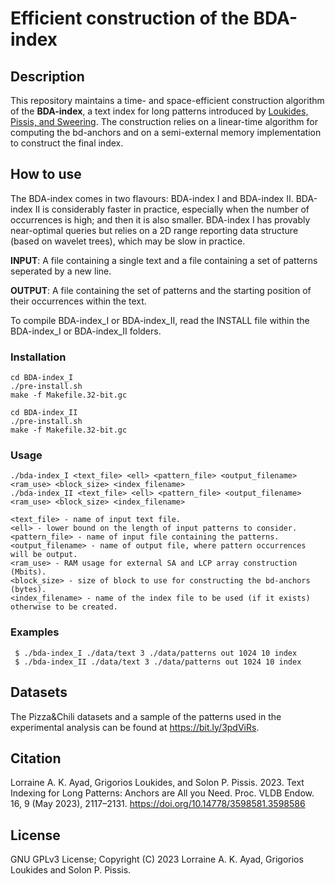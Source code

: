 Efficient construction of the BDA-index
===

Description
-----------

This repository maintains a time- and space-efficient construction algorithm of the <b>BDA-index</b>, a text index for long patterns introduced by [Loukides, Pissis, and Sweering](https://doi.org/10.1109/TKDE.2022.3231780).
The construction relies on a linear-time algorithm for computing the bd-anchors and on a semi-external memory implementation to
construct the final index.

How to use
----------

The BDA-index comes in two flavours: BDA-index I and BDA-index II. BDA-index II is considerably faster in practice, especially when the number of occurrences is high; and then it is also smaller.
BDA-index I has provably near-optimal queries but relies on a 2D range reporting data structure (based on wavelet trees), which may be slow in practice.

<b>INPUT</b>: A file containing a single text and a file containing a set of patterns seperated by a new line.

<b>OUTPUT</b>: A file containing the set of patterns and the starting position of their occurrences within the text.

To compile BDA-index_I or BDA-index_II, read the INSTALL file within the BDA-index_I or BDA-index_II folders.

### Installation

```
cd BDA-index_I
./pre-install.sh
make -f Makefile.32-bit.gc
```

```
cd BDA-index_II
./pre-install.sh
make -f Makefile.32-bit.gc
```

### Usage

```
./bda-index_I <text_file> <ell> <pattern_file> <output_filename> <ram_use> <block_size> <index_filename>
./bda-index_II <text_file> <ell> <pattern_file> <output_filename> <ram_use> <block_size> <index_filename>

<text_file> - name of input text file.
<ell> - lower bound on the length of input patterns to consider. 
<pattern_file> - name of input file containing the patterns.
<output_filename> - name of output file, where pattern occurrences will be output.
<ram_use> - RAM usage for external SA and LCP array construction (Mbits).
<block_size> - size of block to use for constructing the bd-anchors (bytes).
<index_filename> - name of the index file to be used (if it exists) otherwise to be created.
```

### Examples

```
 $ ./bda-index_I ./data/text 3 ./data/patterns out 1024 10 index
 $ ./bda-index_II ./data/text 3 ./data/patterns out 1024 10 index
```

Datasets
--------

The Pizza&Chili datasets and a sample of the patterns used in the experimental analysis can be found at https://bit.ly/3pdViRs.

Citation
--------

Lorraine A. K. Ayad, Grigorios Loukides, and Solon P. Pissis. 2023. Text Indexing for Long Patterns: Anchors are All you Need. Proc. VLDB Endow. 16, 9 (May 2023), 2117–2131. https://doi.org/10.14778/3598581.3598586

License
--------

GNU GPLv3 License; Copyright (C) 2023 Lorraine A. K. Ayad, Grigorios Loukides and Solon P. Pissis.
